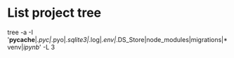 # List project tree
tree -a -I '__pycache__|*.pyc|*.pyo|*.sqlite3|*.log|*.env|*.DS_Store|node_modules|migrations|*venv|*ipynb*' -L 3
